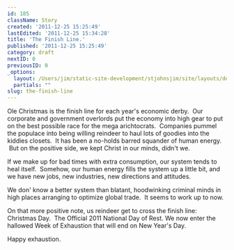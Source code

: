 ```yaml
---
id: 185
className: Story
created: '2011-12-25 15:25:49'
lastEdited: '2011-12-25 15:34:28'
title: 'The Finish Line.'
published: '2011-12-25 15:25:49'
category: draft
nextID: 0
previousID: 0
_options:
  layout: /Users/jim/static-site-development/stjohnsjim/site/layouts/default.static.ttml
  partials: ""
slug: the-finish-line
---
```

<p>Ole Christmas is the finish line for each year's economic derby.  Our corporate and government overlords put the economy into high gear to put on the best possible race for the mega arichtocrats.  Companies pummel the populace into being willing reindeer to haul lots of goodies into the kiddies closets.  It has been a no-holds barred squander of human energy.  But on the positive side, we kept Christ in our minds, didn't we.</p>
<p>If we make up for bad times with extra consumption, our system tends to heal itself.  Somehow, our human energy fills the system up a little bit, and we have new jobs, new industries, new directions and attitudes.</p>
<p>We don' know a better system than blatant, hoodwinking criminal minds in high places arranging to optimize global trade.  It seems to work up to now.</p>

<p>On that more positive note, us reindeer get to cross the finish line: Christmas Day.  The Official 2011 National Day of Rest. We now enter the hallowed Week of Exhaustion that will end on New Year's Day.</p>
<p>Happy exhaustion.</p>

